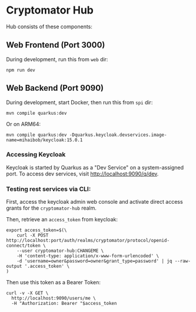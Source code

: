 # Cryptomator Hub

Hub consists of these components:

## Web Frontend (Port 3000)

During development, run this from `web` dir:

```shell
npm run dev
```

## Web Backend (Port 9090)

During development, start Docker, then run this from `spi` dir:

```shell
mvn compile quarkus:dev
```

Or on ARM64:

```shell
mvn compile quarkus:dev -Dquarkus.keycloak.devservices.image-name=mihaibob/keycloak:15.0.1
```

### Accessing Keycloak

Keycloak is started by Quarkus as a "Dev Service" on a system-assigned port. To access dev services, visit [http://localhost:9090/q/dev](http://localhost:9090/q/dev).

### Testing rest services via CLI:

First, access the keycloak admin web console and activate direct access grants for the `cryptomator-hub` realm.

Then, retrieve an `access_token` from keycloak:

```
export access_token=$(\
    curl -X POST http://localhost:port/auth/realms/cryptomator/protocol/openid-connect/token \
    --user cryptomator-hub:CHANGEME \
    -H 'content-type: application/x-www-form-urlencoded' \
    -d 'username=owner&password=owner&grant_type=password' | jq --raw-output '.access_token' \
)
```

Then use this token as a Bearer Token:

```shell
curl -v -X GET \
  http://localhost:9090/users/me \
  -H "Authorization: Bearer "$access_token
```
